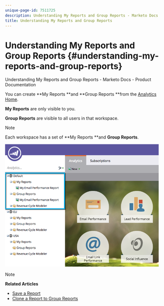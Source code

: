 ```yaml
---
unique-page-id: 7511725
description: Understanding My Reports and Group Reports - Marketo Docs - Product Documentation
title: Understanding My Reports and Group Reports
---
```


# Understanding My Reports and Group Reports {#understanding-my-reports-and-group-reports}

Understanding My Reports and Group Reports - Marketo Docs - Product Documentation

You can create **My Reports **and **Group Reports **from the [Analytics Home](navigating-the-analytics-home-page.md).

**My Reports** are only visible to you.

**Group Reports** are visible to all users in that workspace.

>[!NOTE]
>
>Each workspace has a set of **My Reports **and **Group Reports**.

![](assets/image2015-4-21-14-3a41-3a22.png)

>[!NOTE]
>
>**Related Articles**
>
>* [Save a Report](save-a-report.md)
>* [Clone a Report to Group Reports](../../../../product-docs/reporting/basic-reporting/report-activity/clone-a-report-to-group-reports.md)
>

